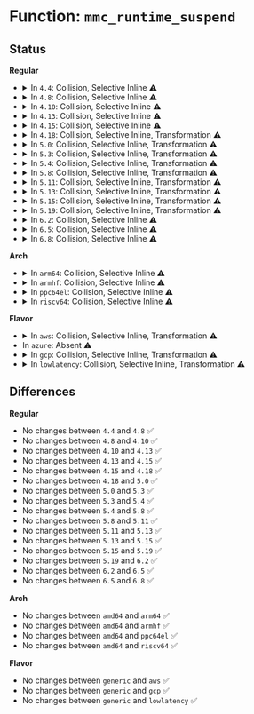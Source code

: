 # Function: <code>mmc_runtime_suspend</code>

## Status
<b>Regular</b>
<ul>
<li>
<details>
<summary>In <code>4.4</code>: Collision, Selective Inline ⚠️</summary>

```c
int mmc_runtime_suspend(struct device *dev);
```

**Collision:** Static-Static Collision

**Inline:** Selective

**Transformation:** False

**Instances:**

```
In drivers/mmc/core/bus.c (ffffffff816c1620)
Location: drivers/mmc/core/bus.c:178
Inline: False
```
```
In drivers/mmc/core/mmc.c (ffffffff816c4bf0)
Location: drivers/mmc/core/mmc.c:1923
Inline: True
```
**Symbols:**

```
ffffffff816c1620-ffffffff816c1639: mmc_runtime_suspend (STB_LOCAL)
ffffffff816c4bf0-ffffffff816c4c46: mmc_runtime_suspend (STB_LOCAL)
```
</details>
</li>
<li>
<details>
<summary>In <code>4.8</code>: Collision, Selective Inline ⚠️</summary>

```c
int mmc_runtime_suspend(struct device *dev);
```

**Collision:** Static-Static Collision

**Inline:** Selective

**Transformation:** False

**Instances:**

```
In drivers/mmc/core/bus.c (ffffffff81724250)
Location: drivers/mmc/core/bus.c:178
Inline: False
```
```
In drivers/mmc/core/mmc.c (ffffffff81727bb0)
Location: drivers/mmc/core/mmc.c:2016
Inline: True
```
**Symbols:**

```
ffffffff81724250-ffffffff81724269: mmc_runtime_suspend (STB_LOCAL)
ffffffff81727bb0-ffffffff81727c04: mmc_runtime_suspend (STB_LOCAL)
```
</details>
</li>
<li>
<details>
<summary>In <code>4.10</code>: Collision, Selective Inline ⚠️</summary>

```c
int mmc_runtime_suspend(struct device *dev);
```

**Collision:** Static-Static Collision

**Inline:** Selective

**Transformation:** False

**Instances:**

```
In drivers/mmc/core/bus.c (ffffffff817571d0)
Location: drivers/mmc/core/bus.c:178
Inline: False
```
```
In drivers/mmc/core/mmc.c (ffffffff8175ac20)
Location: drivers/mmc/core/mmc.c:2036
Inline: True
```
**Symbols:**

```
ffffffff817571d0-ffffffff817571e9: mmc_runtime_suspend (STB_LOCAL)
ffffffff8175ac20-ffffffff8175ac74: mmc_runtime_suspend (STB_LOCAL)
```
</details>
</li>
<li>
<details>
<summary>In <code>4.13</code>: Collision, Selective Inline ⚠️</summary>

```c
int mmc_runtime_suspend(struct device *dev);
```

**Collision:** Static-Static Collision

**Inline:** Selective

**Transformation:** False

**Instances:**

```
In drivers/mmc/core/bus.c (ffffffff81775050)
Location: drivers/mmc/core/bus.c:180
Inline: False
```
```
In drivers/mmc/core/mmc.c (ffffffff81776fd0)
Location: drivers/mmc/core/mmc.c:2063
Inline: True
```
**Symbols:**

```
ffffffff81775050-ffffffff81775069: mmc_runtime_suspend (STB_LOCAL)
ffffffff81776fd0-ffffffff81777024: mmc_runtime_suspend (STB_LOCAL)
```
</details>
</li>
<li>
<details>
<summary>In <code>4.15</code>: Collision, Selective Inline ⚠️</summary>

```c
int mmc_runtime_suspend(struct device *dev);
```

**Collision:** Static-Static Collision

**Inline:** Selective

**Transformation:** False

**Instances:**

```
In drivers/mmc/core/bus.c (ffffffff817eb300)
Location: drivers/mmc/core/bus.c:183
Inline: False
```
```
In drivers/mmc/core/mmc.c (ffffffff817ed3e0)
Location: drivers/mmc/core/mmc.c:2078
Inline: True
```
**Symbols:**

```
ffffffff817eb300-ffffffff817eb31f: mmc_runtime_suspend (STB_LOCAL)
ffffffff817ed3e0-ffffffff817ed434: mmc_runtime_suspend (STB_LOCAL)
```
</details>
</li>
<li>
<details>
<summary>In <code>4.18</code>: Collision, Selective Inline, Transformation ⚠️</summary>

```c
int mmc_runtime_suspend(struct device *dev);
```

**Collision:** Static-Static Collision

**Inline:** Selective

**Transformation:** True

**Instances:**

```
In drivers/mmc/core/bus.c (ffffffff818344a0)
Location: drivers/mmc/core/bus.c:183
Inline: False
```
```
In drivers/mmc/core/mmc.c (0)
Location: drivers/mmc/core/mmc.c:2092
Inline: True
```
**Symbols:**

```
ffffffff818344a0-ffffffff818344bf: mmc_runtime_suspend (STB_LOCAL)
ffffffff81836510-ffffffff8183654a: mmc_runtime_suspend (STB_LOCAL)
ffffffff818387e3-ffffffff81838806: mmc_runtime_suspend.cold.22 (STB_LOCAL)
```
</details>
</li>
<li>
<details>
<summary>In <code>5.0</code>: Collision, Selective Inline, Transformation ⚠️</summary>

```c
int mmc_runtime_suspend(struct device *dev);
```

**Collision:** Static-Static Collision

**Inline:** Selective

**Transformation:** True

**Instances:**

```
In drivers/mmc/core/bus.c (ffffffff81860430)
Location: drivers/mmc/core/bus.c:183
Inline: False
```
```
In drivers/mmc/core/mmc.c (ffffffff81862528)
Location: drivers/mmc/core/mmc.c:2109
Inline: True
```
**Symbols:**

```
ffffffff81860430-ffffffff8186044f: mmc_runtime_suspend (STB_LOCAL)
ffffffff81862500-ffffffff8186253a: mmc_runtime_suspend (STB_LOCAL)
ffffffff818647e3-ffffffff81864806: mmc_runtime_suspend.cold.22 (STB_LOCAL)
```
</details>
</li>
<li>
<details>
<summary>In <code>5.3</code>: Collision, Selective Inline, Transformation ⚠️</summary>

```c
int mmc_runtime_suspend(struct device *dev);
```

**Collision:** Static-Static Collision

**Inline:** Selective

**Transformation:** True

**Instances:**

```
In drivers/mmc/core/bus.c (ffffffff818a4160)
Location: drivers/mmc/core/bus.c:180
Inline: False
```
```
In drivers/mmc/core/mmc.c (ffffffff818a6678)
Location: drivers/mmc/core/mmc.c:2116
Inline: True
```
**Symbols:**

```
ffffffff818a4160-ffffffff818a417f: mmc_runtime_suspend (STB_LOCAL)
ffffffff818a6650-ffffffff818a668a: mmc_runtime_suspend (STB_LOCAL)
ffffffff818a87d3-ffffffff818a87f6: mmc_runtime_suspend.cold (STB_LOCAL)
```
</details>
</li>
<li>
<details>
<summary>In <code>5.4</code>: Collision, Selective Inline, Transformation ⚠️</summary>

```c
int mmc_runtime_suspend(struct device *dev);
```

**Collision:** Static-Static Collision

**Inline:** Selective

**Transformation:** True

**Instances:**

```
In drivers/mmc/core/bus.c (ffffffff818d65e0)
Location: drivers/mmc/core/bus.c:180
Inline: False
```
```
In drivers/mmc/core/mmc.c (ffffffff818d8ad8)
Location: drivers/mmc/core/mmc.c:2119
Inline: True
```
**Symbols:**

```
ffffffff818d65e0-ffffffff818d65ff: mmc_runtime_suspend (STB_LOCAL)
ffffffff818d8ab0-ffffffff818d8aea: mmc_runtime_suspend (STB_LOCAL)
ffffffff818dac2e-ffffffff818dac51: mmc_runtime_suspend.cold (STB_LOCAL)
```
</details>
</li>
<li>
<details>
<summary>In <code>5.8</code>: Collision, Selective Inline, Transformation ⚠️</summary>

```c
int mmc_runtime_suspend(struct device *dev);
```

**Collision:** Static-Static Collision

**Inline:** Selective

**Transformation:** True

**Instances:**

```
In drivers/mmc/core/bus.c (ffffffff819a8ee0)
Location: drivers/mmc/core/bus.c:194
Inline: False
```
```
In drivers/mmc/core/mmc.c (ffffffff819ab7a8)
Location: drivers/mmc/core/mmc.c:2128
Inline: True
```
**Symbols:**

```
ffffffff819a8ee0-ffffffff819a8eff: mmc_runtime_suspend (STB_LOCAL)
ffffffff819ab780-ffffffff819ab7ba: mmc_runtime_suspend (STB_LOCAL)
ffffffff819ad6eb-ffffffff819ad70e: mmc_runtime_suspend.cold (STB_LOCAL)
```
</details>
</li>
<li>
<details>
<summary>In <code>5.11</code>: Collision, Selective Inline, Transformation ⚠️</summary>

```c
int mmc_runtime_suspend(struct device *dev);
```

**Collision:** Static-Static Collision

**Inline:** Selective

**Transformation:** True

**Instances:**

```
In drivers/mmc/core/bus.c (ffffffff819abd50)
Location: drivers/mmc/core/bus.c:206
Inline: False
```
```
In drivers/mmc/core/mmc.c (ffffffff819ae358)
Location: drivers/mmc/core/mmc.c:2140
Inline: True
```
**Symbols:**

```
ffffffff819abd50-ffffffff819abd6f: mmc_runtime_suspend (STB_LOCAL)
ffffffff819ae330-ffffffff819ae36a: mmc_runtime_suspend (STB_LOCAL)
ffffffff81c2a880-ffffffff81c2a8a3: mmc_runtime_suspend.cold (STB_LOCAL)
```
</details>
</li>
<li>
<details>
<summary>In <code>5.13</code>: Collision, Selective Inline, Transformation ⚠️</summary>

```c
int mmc_runtime_suspend(struct device *dev);
```

**Collision:** Static-Static Collision

**Inline:** Selective

**Transformation:** True

**Instances:**

```
In drivers/mmc/core/bus.c (ffffffff81990190)
Location: drivers/mmc/core/bus.c:206
Inline: False
```
```
In drivers/mmc/core/mmc.c (ffffffff81992988)
Location: drivers/mmc/core/mmc.c:2142
Inline: True
```
**Symbols:**

```
ffffffff81990190-ffffffff819901af: mmc_runtime_suspend (STB_LOCAL)
ffffffff81992960-ffffffff8199299a: mmc_runtime_suspend (STB_LOCAL)
ffffffff81c1cc38-ffffffff81c1cc5b: mmc_runtime_suspend.cold (STB_LOCAL)
```
</details>
</li>
<li>
<details>
<summary>In <code>5.15</code>: Collision, Selective Inline, Transformation ⚠️</summary>

```c
int mmc_runtime_suspend(struct device *dev);
```

**Collision:** Static-Static Collision

**Inline:** Selective

**Transformation:** True

**Instances:**

```
In drivers/mmc/core/bus.c (ffffffff81a3b9b0)
Location: drivers/mmc/core/bus.c:204
Inline: False
```
```
In drivers/mmc/core/mmc.c (ffffffff81a3e488)
Location: drivers/mmc/core/mmc.c:2165
Inline: True
```
**Symbols:**

```
ffffffff81a3b9b0-ffffffff81a3b9cf: mmc_runtime_suspend (STB_LOCAL)
ffffffff81a3e460-ffffffff81a3e49a: mmc_runtime_suspend (STB_LOCAL)
ffffffff81d2d93c-ffffffff81d2d95f: mmc_runtime_suspend.cold (STB_LOCAL)
```
</details>
</li>
<li>
<details>
<summary>In <code>5.19</code>: Collision, Selective Inline, Transformation ⚠️</summary>

```c
int mmc_runtime_suspend(struct device *dev);
```

**Collision:** Static-Static Collision

**Inline:** Selective

**Transformation:** True

**Instances:**

```
In drivers/mmc/core/bus.c (ffffffff81ba8930)
Location: drivers/mmc/core/bus.c:195
Inline: False
```
```
In drivers/mmc/core/mmc.c (ffffffff81bab7a2)
Location: drivers/mmc/core/mmc.c:2200
Inline: True
```
**Symbols:**

```
ffffffff81ba8930-ffffffff81ba8955: mmc_runtime_suspend (STB_LOCAL)
ffffffff81bab770-ffffffff81bab7b4: mmc_runtime_suspend (STB_LOCAL)
ffffffff81ef9d4e-ffffffff81ef9d71: mmc_runtime_suspend.cold (STB_LOCAL)
```
</details>
</li>
<li>
<details>
<summary>In <code>6.2</code>: Collision, Selective Inline ⚠️</summary>

```c
int mmc_runtime_suspend(struct device *dev);
```

**Collision:** Static-Static Collision

**Inline:** Selective

**Transformation:** False

**Instances:**

```
In drivers/mmc/core/bus.c (ffffffff81d4b1e0)
Location: drivers/mmc/core/bus.c:195
Inline: False
```
```
In drivers/mmc/core/mmc.c (ffffffff81d4eb10)
Location: drivers/mmc/core/mmc.c:2200
Inline: True
```
**Symbols:**

```
ffffffff81d4b1e0-ffffffff81d4b205: mmc_runtime_suspend (STB_LOCAL)
ffffffff81d4eb10-ffffffff81d4eb8d: mmc_runtime_suspend (STB_LOCAL)
```
</details>
</li>
<li>
<details>
<summary>In <code>6.5</code>: Collision, Selective Inline ⚠️</summary>

```c
int mmc_runtime_suspend(struct device *dev);
```

**Collision:** Static-Static Collision

**Inline:** Selective

**Transformation:** False

**Instances:**

```
In drivers/mmc/core/bus.c (ffffffff81db5a90)
Location: drivers/mmc/core/bus.c:195
Inline: False
```
```
In drivers/mmc/core/mmc.c (ffffffff81db9420)
Location: drivers/mmc/core/mmc.c:2200
Inline: True
```
**Symbols:**

```
ffffffff81db5a90-ffffffff81db5ab5: mmc_runtime_suspend (STB_LOCAL)
ffffffff81db9420-ffffffff81db949d: mmc_runtime_suspend (STB_LOCAL)
```
</details>
</li>
<li>
<details>
<summary>In <code>6.8</code>: Collision, Selective Inline ⚠️</summary>

```c
int mmc_runtime_suspend(struct device *dev);
```

**Collision:** Static-Static Collision

**Inline:** Selective

**Transformation:** False

**Instances:**

```
In drivers/mmc/core/bus.c (ffffffff81e6dee0)
Location: drivers/mmc/core/bus.c:195
Inline: False
```
```
In drivers/mmc/core/mmc.c (ffffffff81e71a20)
Location: drivers/mmc/core/mmc.c:2225
Inline: True
```
**Symbols:**

```
ffffffff81e6dee0-ffffffff81e6df05: mmc_runtime_suspend (STB_LOCAL)
ffffffff81e71a20-ffffffff81e71a9d: mmc_runtime_suspend (STB_LOCAL)
```
</details>
</li>
</ul>
<b>Arch</b>
<ul>
<li>
<details>
<summary>In <code>arm64</code>: Collision, Selective Inline ⚠️</summary>

```c
int mmc_runtime_suspend(struct device *dev);
```

**Collision:** Static-Static Collision

**Inline:** Selective

**Transformation:** False

**Instances:**

```
In drivers/mmc/core/bus.c (ffff800010b30560)
Location: drivers/mmc/core/bus.c:180
Inline: False
```
```
In drivers/mmc/core/mmc.c (ffff800010b33148)
Location: drivers/mmc/core/mmc.c:2119
Inline: True
```
**Symbols:**

```
ffff800010b30560-ffff800010b30594: mmc_runtime_suspend (STB_LOCAL)
ffff800010b33148-ffff800010b331b4: mmc_runtime_suspend (STB_LOCAL)
```
</details>
</li>
<li>
<details>
<summary>In <code>armhf</code>: Collision, Selective Inline ⚠️</summary>

```c
int mmc_runtime_suspend(struct device *dev);
```

**Collision:** Static-Static Collision

**Inline:** Selective

**Transformation:** False

**Instances:**

```
In drivers/mmc/core/bus.c (c0c0b368)
Location: drivers/mmc/core/bus.c:180
Inline: False
```
```
In drivers/mmc/core/mmc.c (c0c0dbac)
Location: drivers/mmc/core/mmc.c:2119
Inline: True
```
**Symbols:**

```
c0c0b368-c0c0b390: mmc_runtime_suspend (STB_LOCAL)
c0c0dbac-c0c0dc0c: mmc_runtime_suspend (STB_LOCAL)
```
</details>
</li>
<li>
<details>
<summary>In <code>ppc64el</code>: Collision, Selective Inline ⚠️</summary>

```c
int mmc_runtime_suspend(struct device *dev);
```

**Collision:** Static-Static Collision

**Inline:** Selective

**Transformation:** False

**Instances:**

```
In drivers/mmc/core/bus.c (c000000000c29e20)
Location: drivers/mmc/core/bus.c:180
Inline: False
```
```
In drivers/mmc/core/mmc.c (c000000000c2d5b0)
Location: drivers/mmc/core/mmc.c:2119
Inline: True
```
**Symbols:**

```
c000000000c29e20-c000000000c29e68: mmc_runtime_suspend (STB_LOCAL)
c000000000c2d5b0-c000000000c2d658: mmc_runtime_suspend (STB_LOCAL)
```
</details>
</li>
<li>
<details>
<summary>In <code>riscv64</code>: Collision, Selective Inline ⚠️</summary>

```c
int mmc_runtime_suspend(struct device *dev);
```

**Collision:** Static-Static Collision

**Inline:** Selective

**Transformation:** False

**Instances:**

```
In drivers/mmc/core/bus.c (ffffffe0007090ec)
Location: drivers/mmc/core/bus.c:180
Inline: False
```
```
In drivers/mmc/core/mmc.c (ffffffe00070b878)
Location: drivers/mmc/core/mmc.c:2119
Inline: True
```
**Symbols:**

```
ffffffe0007090ec-ffffffe000709118: mmc_runtime_suspend (STB_LOCAL)
ffffffe00070b878-ffffffe00070b8d6: mmc_runtime_suspend (STB_LOCAL)
```
</details>
</li>
</ul>
<b>Flavor</b>
<ul>
<li>
<details>
<summary>In <code>aws</code>: Collision, Selective Inline, Transformation ⚠️</summary>

```c
int mmc_runtime_suspend(struct device *dev);
```

**Collision:** Static-Static Collision

**Inline:** Selective

**Transformation:** True

**Instances:**

```
In drivers/mmc/core/bus.c (ffffffff81879fa0)
Location: drivers/mmc/core/bus.c:180
Inline: False
```
```
In drivers/mmc/core/mmc.c (ffffffff8187c498)
Location: drivers/mmc/core/mmc.c:2119
Inline: True
```
**Symbols:**

```
ffffffff81879fa0-ffffffff81879fbf: mmc_runtime_suspend (STB_LOCAL)
ffffffff8187c470-ffffffff8187c4aa: mmc_runtime_suspend (STB_LOCAL)
ffffffff8187e5ee-ffffffff8187e611: mmc_runtime_suspend.cold (STB_LOCAL)
```
</details>
</li>
<li>
In <code>azure</code>: Absent ⚠️
</li>
<li>
<details>
<summary>In <code>gcp</code>: Collision, Selective Inline, Transformation ⚠️</summary>

```c
int mmc_runtime_suspend(struct device *dev);
```

**Collision:** Static-Static Collision

**Inline:** Selective

**Transformation:** True

**Instances:**

```
In drivers/mmc/core/bus.c (ffffffff818cb440)
Location: drivers/mmc/core/bus.c:180
Inline: False
```
```
In drivers/mmc/core/mmc.c (ffffffff818cd938)
Location: drivers/mmc/core/mmc.c:2119
Inline: True
```
**Symbols:**

```
ffffffff818cb440-ffffffff818cb45f: mmc_runtime_suspend (STB_LOCAL)
ffffffff818cd910-ffffffff818cd94a: mmc_runtime_suspend (STB_LOCAL)
ffffffff818cfa8e-ffffffff818cfab1: mmc_runtime_suspend.cold (STB_LOCAL)
```
</details>
</li>
<li>
<details>
<summary>In <code>lowlatency</code>: Collision, Selective Inline, Transformation ⚠️</summary>

```c
int mmc_runtime_suspend(struct device *dev);
```

**Collision:** Static-Static Collision

**Inline:** Selective

**Transformation:** True

**Instances:**

```
In drivers/mmc/core/bus.c (ffffffff818e7f60)
Location: drivers/mmc/core/bus.c:180
Inline: False
```
```
In drivers/mmc/core/mmc.c (ffffffff818ea458)
Location: drivers/mmc/core/mmc.c:2119
Inline: True
```
**Symbols:**

```
ffffffff818e7f60-ffffffff818e7f7f: mmc_runtime_suspend (STB_LOCAL)
ffffffff818ea430-ffffffff818ea46a: mmc_runtime_suspend (STB_LOCAL)
ffffffff818ec5ae-ffffffff818ec5d1: mmc_runtime_suspend.cold (STB_LOCAL)
```
</details>
</li>
</ul>

## Differences
<b>Regular</b>
<ul>
<li>
No changes between <code>4.4</code> and <code>4.8</code> ✅
</li>
<li>
No changes between <code>4.8</code> and <code>4.10</code> ✅
</li>
<li>
No changes between <code>4.10</code> and <code>4.13</code> ✅
</li>
<li>
No changes between <code>4.13</code> and <code>4.15</code> ✅
</li>
<li>
No changes between <code>4.15</code> and <code>4.18</code> ✅
</li>
<li>
No changes between <code>4.18</code> and <code>5.0</code> ✅
</li>
<li>
No changes between <code>5.0</code> and <code>5.3</code> ✅
</li>
<li>
No changes between <code>5.3</code> and <code>5.4</code> ✅
</li>
<li>
No changes between <code>5.4</code> and <code>5.8</code> ✅
</li>
<li>
No changes between <code>5.8</code> and <code>5.11</code> ✅
</li>
<li>
No changes between <code>5.11</code> and <code>5.13</code> ✅
</li>
<li>
No changes between <code>5.13</code> and <code>5.15</code> ✅
</li>
<li>
No changes between <code>5.15</code> and <code>5.19</code> ✅
</li>
<li>
No changes between <code>5.19</code> and <code>6.2</code> ✅
</li>
<li>
No changes between <code>6.2</code> and <code>6.5</code> ✅
</li>
<li>
No changes between <code>6.5</code> and <code>6.8</code> ✅
</li>
</ul>
<b>Arch</b>
<ul>
<li>
No changes between <code>amd64</code> and <code>arm64</code> ✅
</li>
<li>
No changes between <code>amd64</code> and <code>armhf</code> ✅
</li>
<li>
No changes between <code>amd64</code> and <code>ppc64el</code> ✅
</li>
<li>
No changes between <code>amd64</code> and <code>riscv64</code> ✅
</li>
</ul>
<b>Flavor</b>
<ul>
<li>
No changes between <code>generic</code> and <code>aws</code> ✅
</li>
<li>
No changes between <code>generic</code> and <code>gcp</code> ✅
</li>
<li>
No changes between <code>generic</code> and <code>lowlatency</code> ✅
</li>
</ul>
